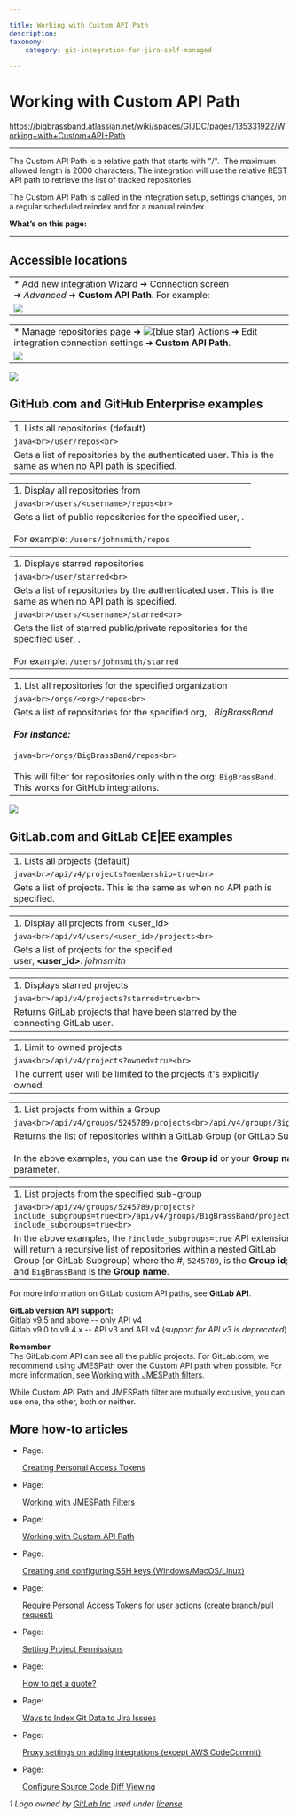 ```yaml
---

title: Working with Custom API Path
description:
taxonomy:
    category: git-integration-for-jira-self-managed

---
```


# Working with Custom API Path

<https://bigbrassband.atlassian.net/wiki/spaces/GIJDC/pages/135331922/Working+with+Custom+API+Path>

* * *

The Custom API Path is a relative path that starts with "/".  The maximum allowed length is 2000 characters. The integration will use the relative REST API path to retrieve the list of tracked repositories.

The Custom API Path is called in the integration setup, settings changes, on a regular scheduled reindex and for a manual reindex.

**What’s on this page:**

* * *

## Accessible locations

|     |
| --- |
| *   Add new integration Wizard ➜ Connection screen ➜ _Advanced_ ➜ **Custom API Path**. For example: |
| ![](https://bigbrassband.atlassian.net/wiki/download/thumbnails/135331922/gitserver-auto-connect-github-example.png?version=2&modificationDate=1642507945521&cacheVersion=1&api=v2&width=680&height=455) |

|     |
| --- |
| *   Manage repositories page ➜ ![(blue star)](/wiki/s/-1639011364/6452/8b4898d3c114827e64ec143b4fa79bb76a6cfa5b/_/images/icons/emoticons/star_blue.png) Actions ➜ Edit integration connection settings ➜ **Custom API Path**. |
| ![](https://bigbrassband.atlassian.net/wiki/download/thumbnails/135331922/gitserver-actions-int-conn-cfg-custom-apipath.png?version=1&modificationDate=1642507945571&cacheVersion=1&api=v2&width=680&height=612) |

![](https://bigbrassband.atlassian.net/wiki/download/attachments/135331922/github-mobile.png?version=1&modificationDate=1642507757901&cacheVersion=1&api=v2)

## GitHub.com and GitHub Enterprise examples

|     |
| --- |
| 1.  Lists all repositories (default) |
| ```java<br>/user/repos<br>``` |
| Gets a list of repositories by the authenticated user. This is the same as when no API path is specified. |

|     |
| --- |
| 1.  Display all repositories from <username> |
| ```java<br>/users/<username>/repos<br>``` |
| Gets a list of public repositories for the specified user, **<username>**. <br><br>For example: `/users/johnsmith/repos` |

|     |
| --- |
| 1.  Displays starred repositories |
| ```java<br>/user/starred<br>``` |
| Gets a list of repositories by the authenticated user. This is the same as when no API path is specified. |
| ```java<br>/users/<username>/starred<br>``` |
| Gets the list of starred public/private repositories for the specified user, **<username>**.<br><br>For example: `/users/johnsmith/starred` |

|     |
| --- |
| 1.  List all repositories for the specified organization |
| ```java<br>/orgs/<org>/repos<br>``` |
| Gets a list of repositories for the specified org, **<org>**. _BigBrassBand_<br><br>_**For instance:**_<br><br>```java<br>/orgs/BigBrassBand/repos<br>```<br><br>This will filter for repositories only within the org: `BigBrassBand`. This works for GitHub integrations. |

![](https://bigbrassband.atlassian.net/wiki/download/attachments/135331922/gitlab-mobile.png?version=1&modificationDate=1642507757907&cacheVersion=1&api=v2)

## GitLab.com and GitLab CE|EE examples

|     |
| --- |
| 1.  Lists all projects (default) |
| ```java<br>/api/v4/projects?membership=true<br>``` |
| Gets a list of projects. This is the same as when no API path is specified. |

|     |
| --- |
| 1.  Display all projects from <user\_id> |
| ```java<br>/api/v4/users/<user_id>/projects<br>``` |
| Gets a list of projects for the specified user, **<user\_id>**. _johnsmith_ |

|     |
| --- |
| 1.  Displays starred projects |
| ```java<br>/api/v4/projects?starred=true<br>``` |
| Returns GitLab projects that have been starred by the connecting GitLab user. |

|     |
| --- |
| 1.  Limit to owned projects |
| ```java<br>/api/v4/projects?owned=true<br>``` |
| The current user will be limited to the projects it's explicitly owned. |

|     |
| --- |
| 1.  List projects from within a Group |
| ```java<br>/api/v4/groups/5245789/projects<br>/api/v4/groups/BigBrassBand/projects<br>``` |
| Returns the list of repositories within a GitLab Group (or GitLab Subgroup).<br><br>In the above examples, you can use the **Group id** or your **Group** **name** as query parameter. |

|     |
| --- |
| 1.  List projects from the specified sub-group |
| ```java<br>/api/v4/groups/5245789/projects?include_subgroups=true<br>/api/v4/groups/BigBrassBand/projects?include_subgroups=true<br>``` |
| In the above examples, the `?include_subgroups=true` API extension will return a recursive list of repositories within a nested GitLab Group (or GitLab Subgroup) where the #, `5245789`, is the **Group id**; and `BigBrassBand` is the **Group name**. |

  
For more information on GitLab custom API paths, see **GitLab API**.

**GitLab version API support:**  
Gitlab v9.5 and above -- only API v4  
Gitlab v9.0 to v9.4.x -- API v3 and API v4 (_support for API v3 is deprecated_)

**Remember**  
The GitLab.com API can see all the public projects. For GitLab.com, we recommend using JMESPath over the Custom API path when possible. For more information, see [Working with JMESPath filters](/wiki/spaces/GIJDC/pages/135430238/Working+with+JMESPath+Filters).

  
While Custom API Path and JMESPath filter are mutually exclusive, you can use one, the other, both or neither.

## More how-to articles

*   Page:
    
    [Creating Personal Access Tokens](/wiki/spaces/GIJDC/pages/107380737/Creating+Personal+Access+Tokens)
    
*   Page:
    
    [Working with JMESPath Filters](/wiki/spaces/GIJDC/pages/135430238/Working+with+JMESPath+Filters)
    
*   Page:
    
    [Working with Custom API Path](/wiki/spaces/GIJDC/pages/135331922/Working+with+Custom+API+Path)
    
*   Page:
    
    [Creating and configuring SSH keys (Windows/MacOS/Linux)](/wiki/spaces/GIJDC/pages/183271450)
    
*   Page:
    
    [Require Personal Access Tokens for user actions (create branch/pull request)](/wiki/spaces/GIJDC/pages/317390849)
    
*   Page:
    
    [Setting Project Permissions](/wiki/spaces/GIJDC/pages/509444154/Setting+Project+Permissions)
    
*   Page:
    
    [How to get a quote?](/wiki/spaces/GIJDC/pages/1165721603)
    
*   Page:
    
    [Ways to Index Git Data to Jira Issues](/wiki/spaces/GIJDC/pages/1207828916/Ways+to+Index+Git+Data+to+Jira+Issues)
    
*   Page:
    
    [Proxy settings on adding integrations (except AWS CodeCommit)](/wiki/spaces/GIJDC/pages/1808007195)
    
*   Page:
    
    [Configure Source Code Diff Viewing](/wiki/spaces/GIJDC/pages/2054881287/Configure+Source+Code+Diff+Viewing)
    

_1 Logo owned by_ [_GitLab Inc_](https://gitlab.com/) _used under_ [_license_](https://creativecommons.org/licenses/by-nc-sa/4.0/)